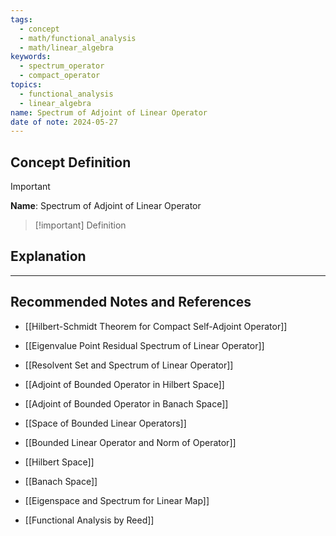 ```yaml
---
tags:
  - concept
  - math/functional_analysis
  - math/linear_algebra
keywords:
  - spectrum_operator
  - compact_operator
topics:
  - functional_analysis
  - linear_algebra
name: Spectrum of Adjoint of Linear Operator
date of note: 2024-05-27
---
```


## Concept Definition

>[!important]
>**Name**: Spectrum of Adjoint of Linear Operator

>[!important] Definition










## Explanation





-----------
##  Recommended Notes and References

- [[Hilbert-Schmidt Theorem for Compact Self-Adjoint Operator]]

- [[Eigenvalue Point Residual Spectrum of Linear Operator]]
- [[Resolvent Set and Spectrum of Linear Operator]]
- [[Adjoint of Bounded Operator in Hilbert Space]]
- [[Adjoint of Bounded Operator in Banach Space]]

- [[Space of Bounded Linear Operators]]
- [[Bounded Linear Operator and Norm of Operator]]
- [[Hilbert Space]]
- [[Banach Space]]

- [[Eigenspace and Spectrum for Linear Map]]

- [[Functional Analysis by Reed]]